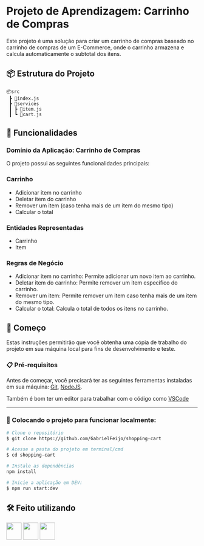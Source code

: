 # Projeto de Aprendizagem: Carrinho de Compras

Este projeto é uma solução para criar um carrinho de compras baseado no carrinho de compras de um E-Commerce, onde o carrinho armazena e calcula automaticamente o subtotal dos itens.

## 📦 Estrutura do Projeto

```plaintext
📦src
 ┣ 📜index.js
 ┣ 📂services
 ┃ ┣ 📜item.js
 ┃ ┗ 📜cart.js
```

## 📖 Funcionalidades

### Domínio da Aplicação: Carrinho de Compras

O projeto possui as seguintes funcionalidades principais:

### Carrinho

- Adicionar item no carrinho
- Deletar item do carrinho
- Remover um item (caso tenha mais de um item do mesmo tipo)
- Calcular o total

### Entidades Representadas

- Carrinho
- Item

### Regras de Negócio

- Adicionar item no carrinho: Permite adicionar um novo item ao carrinho.
- Deletar item do carrinho: Permite remover um item específico do carrinho.
- Remover um item: Permite remover um item caso tenha mais de um item do mesmo tipo.
- Calcular o total: Calcula o total de todos os itens no carrinho.

## 🚀 Começo

Estas instruções permitirão que você obtenha uma cópia de trabalho do projeto em sua máquina local para fins de desenvolvimento e teste.

### 📋 Pré-requisitos

Antes de começar, você precisará ter as seguintes ferramentas instaladas em sua máquina:
[Git](https://git-scm.com),
[NodeJS](https://nodejs.org/en).

Também é bom ter um editor para trabalhar com o código como [VSCode](https://code.visualstudio.com/)

---

### 🎲 Colocando o projeto para funcionar localmente:

```bash
# Clone o repositório
$ git clone https://github.com/GabrielFeijo/shopping-cart
```

```bash
# Acesse a pasta do projeto em terminal/cmd
$ cd shopping-cart

# Instale as dependências
npm install

# Inicie a aplicação em DEV:
$ npm run start:dev
```

## 🛠️ Feito utilizando

<img src="https://cdn.jsdelivr.net/gh/devicons/devicon@latest/icons/javascript/javascript-plain.svg" width="40" height="45" /> <img src="https://cdn.jsdelivr.net/gh/devicons/devicon@latest/icons/nodejs/nodejs-original.svg" width="40" height="45" /> <img src="https://cdn.jsdelivr.net/gh/devicons/devicon@latest/icons/npm/npm-original-wordmark.svg" width="40" height="45" />

